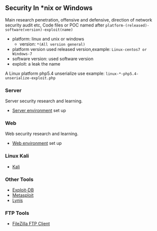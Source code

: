 ## Security In *nix or Windows

Main research penetration, offensive and defensive, direction of network security audit etc,
Code files or POC named after `platform-(released)-software(version)-exploit(name)`

- platform: linux and unix or windows
    * version: 
          `*(All version general)`
- platform version used released version,example:
          `Linux-centos7 or Windows-7`
- software version: used software version
- exploit: a leak the name

A Linux platform php5.4 unserialize use example:
    `linux-*-php5.4-unserialize-exploit.php`

### Server
Server security research and learning.
- [Server environment](Server/README.md) set up

### Web
Web security research and learning.
- [Web environment](Web/README.md) set up

### Linux Kali 
- [Kali](https://www.kali.org/)

### Other Tools
- [Exploit-DB](http://www.exploit-db.com/)
- [Metasploit](http://metasploit.com/)
- [Lynis](https://cisofy.com/download/lynis/)

### FTP Tools
- [FileZilla FTP Client](#)
